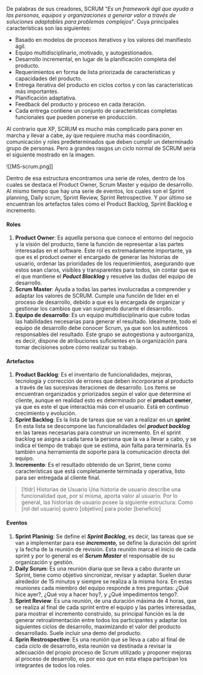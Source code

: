 De palabras de sus creadores, SCRUM “*Es un framework ágil que ayuda a las personas, equipos y organizaciones a generar valor a través de soluciones adaptables para problemas complejos*".
Cuya principales características son las siguientes:

- Basado en modelos de procesos iterativos y los valores del manifiesto ágil.
- Equipo multidisciplinario, motivado, y autogestionados.
- Desarrollo incremental, en lugar de la planificación completa del producto.
- Requerimientos en forma de lista priorizada de características y capacidades del producto.
- Entrega iterativa del producto en ciclos cortos y con las características más importantes.
- Planificación adaptativa.
- Feedback del producto y proceso en cada iteración.
- Cada entrega contiene un conjunto de características completas funcionales que pueden ponerse en producción.

Al contrario que XP, SCRUM es mucho más complicado para poner en marcha y llevar a cabe, ay que requiere mucha más coordinación, comunicación y roles predeterminados que deben cumplir un determinado grupo de personas. Pero a grandes rasgos un ciclo normal de SCRUM sería el siguiente mostrado en la imagen.

![[MS-scrum.png]]

Dentro de esa estructura encontramos una serie de roles, dentro de los cuales se destaca el Product Owner, Scrum Master y equipo de desarrollo. Al mismo tiempo que hay una serie de eventos, los cuales son el Sprint planning, Daily scrum, Sprint Review, Sprint Retrospective. Y por último se encuentran los artefactos tales como el Product Backlog, Sprint Backlog e incremento.

#### Roles

1. **Product Owner**: Es aquella persona que conoce el entorno del negocio y la visión del producto, tiene la función de representar a las partes interesadas en el software. Este rol es extremadamente importante, ya que es el product owner el encargado de generar las historias de usuario, ordenar las prioridades de los requerimientos, asegurando que estos sean claros, visibles y transparentes para todos, sin contar que es el que mantiene el ***Poduct Blacklog*** y resuelve las dudas del equipo de desarrollo.
2. **Scrum Master**: Ayuda a todas las partes involucradas a comprender y adaptar los valores de SCRUM. Cumple una función de lider en el proceso de desarrollo, debido a que es la encargada de organizar y gestionar los cambios que van surgiendo durante el desarrollo.
3. **Equipo de desarrollo**: Es un equipo multidisciplinario que cubre todas las habilidades necesarias para generar el resultado. Idealmente, todo el equipo de desarrollo debe conocer Scrum, ya que son los auténticos responsables del resultado. Este grupo se autogestiona y autoorganiza, es decir, dispone de atribuciones suficientes en la organización para tomar decisiones sobre cómo realizar su trabajo.

#### Artefactos

1. **Product Backlog**: Es el inventario de funcionalidades, mejoras, tecnología y corrección de errores que deben incorporarse al producto a través de las sucesivas iteraciones de desarrollo. Los ítems se encuentran organizados y priorizados según el valor que determine el cliente, aunque en realidad esto es determinado por el **product owner**, ya que es este el que interactúa más con el usuario. Está en continuo crecimiento y evolución.
2. **Sprint Backlog**: Es la lista de tareas que se van a realizar en un ***sprint***. En esta lista se descompone las funcionalidades del ***product backlog*** en las tareas necesarias para construir un incremento. En el sprint backlog se asigna a cada tarea la persona que la va a llevar a cabo, y se indica el tiempo de trabajo que se estima, aún falta para terminarla. Es también una herramienta de soporte para la comunicación directa del equipo.
3. **Incremento**: Es el resultado obtenido de un Sprint, tiene como características que está completamente terminada y operativa, listo para ser entregada al cliente final.

>[!tldr] Historias de Usuario
>Una historia de usuario describe una funcionalidad que, por sí misma, aporta valor al usuario. Por lo general, las historias de usuario posee la siguiente estructura: Como \[rol del usuario\] quiero \[objetivo\] para poder \[beneficio\]


#### Eventos

1. **Sprint Planinig**: Se define el ***Sprint Backlog***, es decir, las tareas que se van a implementar para ese ***incremento,*** se define la duración del sprint y la fecha de la reunión de revisión. Esta reunión marca el inicio de cada sprint y por lo general es el ***Scrum Master*** el responsable de su organización y gestión.
2. **Daily Scrum**: Es una reunión diaria que se lleva a cabo durante un Sprint, tiene como objetivo sincronizar, revisar y adaptar. Suelen durar alrededor de 15 minutos y siempre se realiza a la misma hora. En estas reuniones cada miembro del equipo responde a tres preguntas: ¿Qué hice ayer?, ¿Qué voy a hacer hoy?, y ¿Qué impedimentos tengo?.
3. **Sprint Review**: Es una reunión, de una duración máxima de 4 horas, que se realiza al final de cada sprint entre el equipo y las partes interesadas, para mostrar el incremento construido, su principal función es la de generar retroalimentación entre todos los participantes y adaptar los siguientes ciclos de desarrollo, maximizando el valor del producto desarrollado. Suele incluir una demo del producto.
4. **Sprin Restrospective**: Es una reunión que se lleva a cabo al final de cada ciclo de desarrollo, esta reunión va destinada a revisar la adecuación del propio proceso de Scrum utilizado y proponer mejoras al proceso de desarrollo, es por eso que en esta etapa participan los integrantes de todos los roles.
